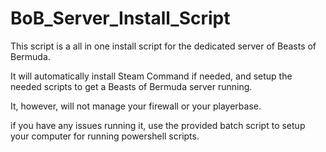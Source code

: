 # BoB_Server_Install_Script
This script is a all in one install script for the dedicated server of Beasts of Bermuda.

It will automatically install Steam Command if needed, and setup the needed scripts to get a Beasts of Bermuda server running. 

It, however, will not manage your firewall or your playerbase.

if you have any issues running it, use the provided batch script to setup your computer for running powershell scripts.
